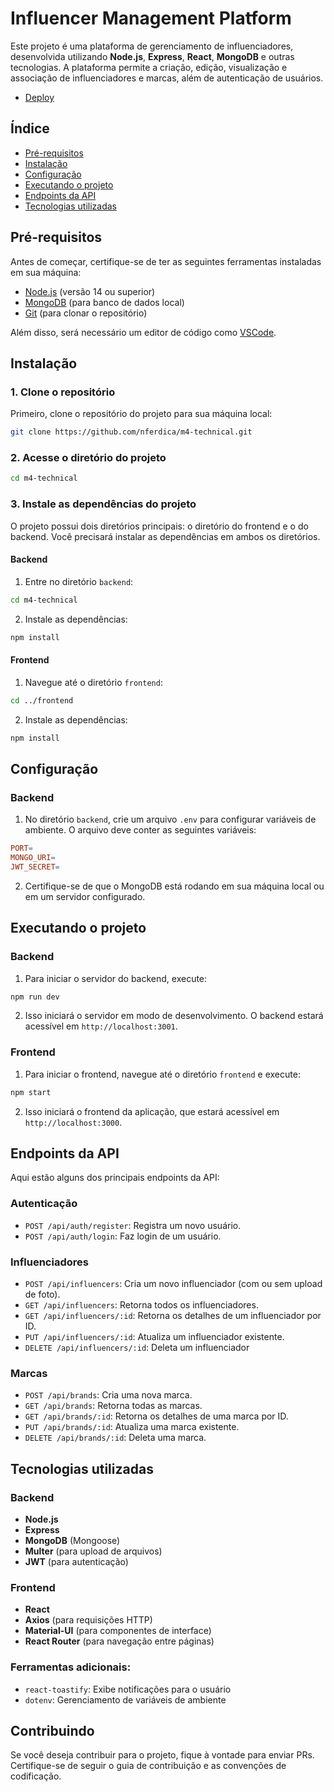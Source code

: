 # Influencer Management Platform

Este projeto é uma plataforma de gerenciamento de influenciadores, desenvolvida utilizando **Node.js**, **Express**, **React**, **MongoDB** e outras tecnologias. A plataforma permite a criação, edição, visualização e associação de influenciadores e marcas, além de autenticação de usuários.

- [Deploy](https://agency.nferdica.com)

## Índice
- [Pré-requisitos](#pré-requisitos)
- [Instalação](#instalação)
- [Configuração](#configuração)
- [Executando o projeto](#executando-o-projeto)
- [Endpoints da API](#endpoints-da-api)
- [Tecnologias utilizadas](#tecnologias-utilizadas)

## Pré-requisitos

Antes de começar, certifique-se de ter as seguintes ferramentas instaladas em sua máquina:

- [Node.js](https://nodejs.org/en/) (versão 14 ou superior)
- [MongoDB](https://www.mongodb.com/try/download/community) (para banco de dados local)
- [Git](https://git-scm.com/) (para clonar o repositório)

Além disso, será necessário um editor de código como [VSCode](https://code.visualstudio.com/).

## Instalação

### 1. Clone o repositório

Primeiro, clone o repositório do projeto para sua máquina local:

```bash
git clone https://github.com/nferdica/m4-technical.git
```

### 2. Acesse o diretório do projeto

```bash
cd m4-technical
```

### 3. Instale as dependências do projeto

O projeto possui dois diretórios principais: o diretório do frontend e o do backend. Você precisará instalar as dependências em ambos os diretórios.

#### Backend

1. Entre no diretório `backend`:

```bash
cd m4-technical
```

2. Instale as dependências:

```bash
npm install
```

#### Frontend

1. Navegue até o diretório `frontend`:

```bash
cd ../frontend
```

2. Instale as dependências:

```bash
npm install
```

## Configuração

### Backend

1. No diretório `backend`, crie um arquivo `.env` para configurar variáveis de ambiente. O arquivo deve conter as seguintes variáveis:

```makefile
PORT=
MONGO_URI=
JWT_SECRET=
```

2. Certifique-se de que o MongoDB está rodando em sua máquina local ou em um servidor configurado.

## Executando o projeto

### Backend

1. Para iniciar o servidor do backend, execute:

```bash
npm run dev
```

2. Isso iniciará o servidor em modo de desenvolvimento. O backend estará acessível em `http://localhost:3001`.

### Frontend

1. Para iniciar o frontend, navegue até o diretório `frontend` e execute:

```bash
npm start
```

2. Isso iniciará o frontend da aplicação, que estará acessível em `http://localhost:3000`.

## Endpoints da API

Aqui estão alguns dos principais endpoints da API:

### Autenticação

- `POST /api/auth/register`: Registra um novo usuário.
- `POST /api/auth/login`: Faz login de um usuário.

### Influenciadores

- `POST /api/influencers`: Cria um novo influenciador (com ou sem upload de foto).
- `GET /api/influencers`: Retorna todos os influenciadores.
- `GET /api/influencers/:id`: Retorna os detalhes de um influenciador por ID.
- `PUT /api/influencers/:id`: Atualiza um influenciador existente.
- `DELETE /api/influencers/:id`: Deleta um influenciador

### Marcas

- `POST /api/brands`: Cria uma nova marca.
- `GET /api/brands`: Retorna todas as marcas.
- `GET /api/brands/:id`: Retorna os detalhes de uma marca por ID.
- `PUT /api/brands/:id`: Atualiza uma marca existente.
- `DELETE /api/brands/:id`: Deleta uma marca.

## Tecnologias utilizadas

### Backend

- **Node.js**
- **Express**
- **MongoDB** (Mongoose)
- **Multer** (para upload de arquivos)
- **JWT** (para autenticação)

### Frontend

- **React**
- **Axios** (para requisições HTTP)
- **Material-UI** (para componentes de interface)
- **React Router** (para navegação entre páginas)

### Ferramentas adicionais:

- `react-toastify`: Exibe notificações para o usuário
- `dotenv`: Gerenciamento de variáveis de ambiente

## Contribuindo

Se você deseja contribuir para o projeto, fique à vontade para enviar PRs. Certifique-se de seguir o guia de contribuição e as convenções de codificação.
